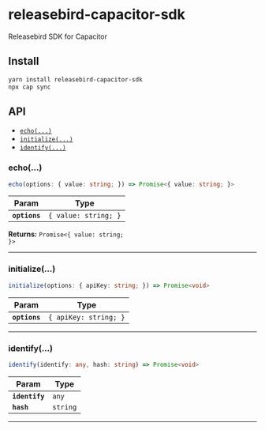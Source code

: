 # releasebird-capacitor-sdk

Releasebird SDK for Capacitor

## Install

```bash
yarn install releasebird-capacitor-sdk
npx cap sync
```

## API

<docgen-index>

* [`echo(...)`](#echo)
* [`initialize(...)`](#initialize)
* [`identify(...)`](#identify)

</docgen-index>

<docgen-api>
<!--Update the source file JSDoc comments and rerun docgen to update the docs below-->

### echo(...)

```typescript
echo(options: { value: string; }) => Promise<{ value: string; }>
```

| Param         | Type                            |
| ------------- | ------------------------------- |
| **`options`** | <code>{ value: string; }</code> |

**Returns:** <code>Promise&lt;{ value: string; }&gt;</code>

--------------------


### initialize(...)

```typescript
initialize(options: { apiKey: string; }) => Promise<void>
```

| Param         | Type                             |
| ------------- | -------------------------------- |
| **`options`** | <code>{ apiKey: string; }</code> |

--------------------


### identify(...)

```typescript
identify(identify: any, hash: string) => Promise<void>
```

| Param          | Type                |
| -------------- | ------------------- |
| **`identify`** | <code>any</code>    |
| **`hash`**     | <code>string</code> |

--------------------

</docgen-api>
